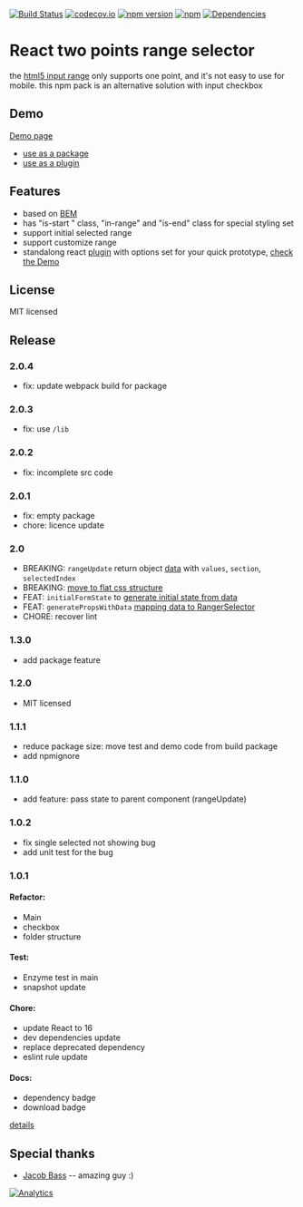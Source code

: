 [![Build Status](https://travis-ci.org/seeliang/react-range-selector.svg?branch=master)](https://travis-ci.org/seeliang/react-range-selector)
[![codecov.io](https://codecov.io/github/seeliang/react-range-selector/coverage.svg?branch=master)](https://codecov.io/github/seeliang/react-range-selector?branch=master)
[![npm version](https://badge.fury.io/js/react-two-points-range-selector.svg)](https://badge.fury.io/js/react-two-points-range-selector)
[![npm](https://img.shields.io/npm/dy/react-two-points-range-selector.svg)](https://npm-stat.com/charts.html?package=react-two-points-range-selector)
[![Dependencies](https://david-dm.org/seeliang/react-range-selector.svg)](https://david-dm.org/seeliang/react-range-selector)

# React two points range selector
the [html5 input range](https://www.w3.org/wiki/HTML/Elements/input/range) only supports one point, and it's not easy to use for mobile. this npm pack is an alternative solution with input checkbox

## Demo 
[Demo page](http://seeliang.github.io/react-range-selector/)

* [use as a package](https://github.com/seeliang/react-range-selector/blob/master/demo/import-set/form.js)
* [use as a plugin](https://github.com/seeliang/react-range-selector/blob/master/app.html#L35)

## Features
 * based on [BEM](https://css-tricks.com/bem-101/)
 * has "is-start " class, "in-range" and "is-end" class for special styling set
 * support initial selected range
 * support customize range
 * standalong react [plugin](https://cdn.rawgit.com/seeliang/react-range-selector/master/build/js/react-range-selector.js) with options set for your quick prototype, [check the Demo](http://seeliang.github.io/react-range-selector/)


## License

MIT licensed

## Release
### 2.0.4
* fix: update webpack build for package

### 2.0.3
* fix: use `/lib`

### 2.0.2
* fix: incomplete src code

### 2.0.1
* fix: empty package
* chore: licence update

### 2.0
* BREAKING: `rangeUpdate` return object [data](https://github.com/seeliang/react-range-selector/pull/57/files#diff-3d89a121d9489b4df1b85aa9fb02ef15R50) with `values`, `section`, `selectedIndex`
* BREAKING: [move to flat css structure](https://github.com/seeliang/react-range-selector/pull/57/commits/e2ab48a341449d24b20f47b0e039881cd8196b2b)
* FEAT: `initialFormState` to [generate initial state from data](https://github.com/seeliang/react-range-selector/pull/57/files#diff-3d89a121d9489b4df1b85aa9fb02ef15R32)
* FEAT: `generatePropsWithData` [mapping data to RangerSelector](https://github.com/seeliang/react-range-selector/pull/57/files#diff-3d89a121d9489b4df1b85aa9fb02ef15R44)
* CHORE: recover lint
### 1.3.0
* add package feature 

### 1.2.0
* MIT licensed

### 1.1.1
* reduce package size: move test and demo code from build package
* add npmignore

### 1.1.0
* add feature: pass state to parent component (rangeUpdate)

### 1.0.2
* fix single selected not showing bug
* add unit test for the bug
### 1.0.1
#### Refactor:

 * Main
 * checkbox
 * folder structure
#### Test:
 * Enzyme test in main
 * snapshot update

#### Chore: 
 * update React to 16
 * dev dependencies update
 * replace deprecated dependency 
 * eslint rule update

#### Docs:
* dependency badge
* download badge

[details](https://trello.com/b/TbKcN5vL/range-selector)

## Special thanks
* [Jacob Bass](http://jacobbass.net/resume/) -- amazing guy :)

[![Analytics](https://ga-beacon.appspot.com/UA-71361289-1/two-points/read-me)](https://github.com/igrigorik/ga-beacon)
